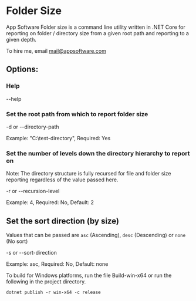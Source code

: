 # Folder Size

App Software Folder size is a command line utility written in .NET Core for reporting on folder / directory size from a given root path and reporting to a given depth.

To hire me, email mail@appsoftware.com

## Options:

### Help 

--help

### Set the root path from which to report folder size

-d or --directory-path 

Example: "C:\test-directory", Required: Yes

### Set the number of levels down the directory hierarchy to report on

Note: The directory structure is fully recursed for file and folder size reporting regardless of the value passed here.

-r or --recursion-level 

Example: 4, Required: No, Default: 2

## Set the sort direction (by size)

Values that can be passed are `asc` (Ascending), `desc` (Descending) or `none` (No sort)

-s or --sort-direction

Example: asc, Required: No, Default: none

To build for Windows platforms, run the file Build-win-x64 or run the following in the project directory. 

	dotnet publish -r win-x64 -c release
